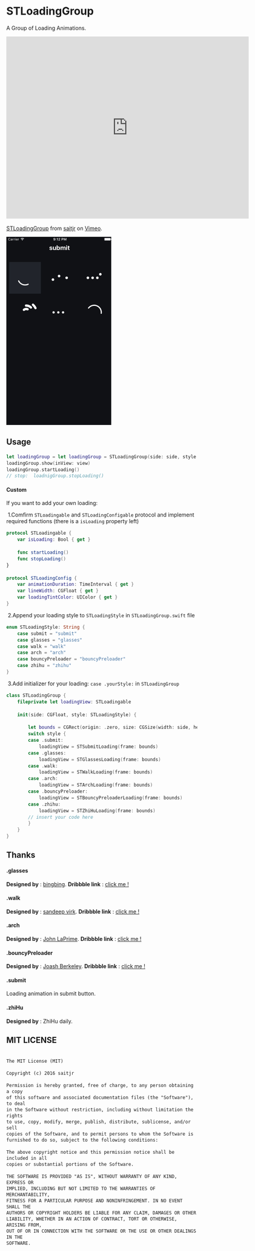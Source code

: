 # STLoadingGroup

A Group of Loading Animations.

<iframe src="https://player.vimeo.com/video/183843221" width="640" height="480" frameborder="0" webkitallowfullscreen mozallowfullscreen allowfullscreen></iframe> <p><a href="https://vimeo.com/183843221">STLoadingGroup</a> from <a href="https://vimeo.com/user57006529">saitjr</a> on <a href="https://vimeo.com">Vimeo</a>.</p>

![](./resources/loading.gif)

## Usage

```swift
let loadingGroup = let loadingGroup = STLoadingGroup(side: side, style: style)
loadingGroup.show(inView: view)
loadingGroup.startLoading()
// stop:  loadnigGroup.stopLoading()
```

#### Custom

If you want to add your own loading:

​	1\.Comfirm `STLoadingable` and `STLoadingConfigable` protocol and implement required functions (there is a `isLoading` property left)

```swift
protocol STLoadingable {
    var isLoading: Bool { get }
    
    func startLoading()
    func stopLoading()
}

protocol STLoadingConfig {
    var animationDuration: TimeInterval { get }
    var lineWidth: CGFloat { get }
    var loadingTintColor: UIColor { get }
}
```

​	2\.Append your loading style to `STLoadingStyle` in `STLoadingGroup.swift` file

```swift
enum STLoadingStyle: String {
    case submit = "submit"
    case glasses = "glasses"
    case walk = "walk"
    case arch = "arch"
    case bouncyPreloader = "bouncyPreloader"
    case zhihu = "zhihu"
}
```

​	3\.Add initializer for your loading: `case .yourStyle:` in  `STLoadingGroup`

```swift
class STLoadingGroup {
    fileprivate let loadingView: STLoadingable
    
    init(side: CGFloat, style: STLoadingStyle) {
        
        let bounds = CGRect(origin: .zero, size: CGSize(width: side, height: side))
        switch style {
        case .submit:
            loadingView = STSubmitLoading(frame: bounds)
        case .glasses:
            loadingView = STGlassesLoading(frame: bounds)
        case .walk:
            loadingView = STWalkLoading(frame: bounds)
        case .arch:
            loadingView = STArchLoading(frame: bounds)
        case .bouncyPreloader:
            loadingView = STBouncyPreloaderLoading(frame: bounds)
        case .zhihu:
            loadingView = STZhiHuLoading(frame: bounds)
        // insert your code here
        }
    }
}
```

## Thanks

#### .glasses

**Designed by** : [bingbing](https://dribbble.com/bingbing). **Dribbble link** : [click me !](https://dribbble.com/shots/2124921-togic-loading)

#### .walk

**Designed by** : [sandeep virk](https://dribbble.com/sandeepvirk87). **Dribbble link** : [click me !](https://dribbble.com/shots/2341109-Loading)

#### .arch

**Designed by** : [John LaPrime](https://dribbble.com/johnlaprime). **Dribbble link** : [click me !](https://dribbble.com/shots/2392622-Loading-Animation)

#### .bouncyPreloader

**Designed by** :  [Joash Berkeley](https://dribbble.com/JoashBerkeley). **Dribbble link** : [click me !](https://dribbble.com/shots/2391053-Bouncy-Preloader)

#### .submit

Loading animation in submit button.

#### .zhiHu

**Designed by** : ZhiHu daily.

## MIT LICENSE

``` 

The MIT License (MIT)

Copyright (c) 2016 saitjr

Permission is hereby granted, free of charge, to any person obtaining a copy
of this software and associated documentation files (the "Software"), to deal
in the Software without restriction, including without limitation the rights
to use, copy, modify, merge, publish, distribute, sublicense, and/or sell
copies of the Software, and to permit persons to whom the Software is
furnished to do so, subject to the following conditions:

The above copyright notice and this permission notice shall be included in all
copies or substantial portions of the Software.

THE SOFTWARE IS PROVIDED "AS IS", WITHOUT WARRANTY OF ANY KIND, EXPRESS OR
IMPLIED, INCLUDING BUT NOT LIMITED TO THE WARRANTIES OF MERCHANTABILITY,
FITNESS FOR A PARTICULAR PURPOSE AND NONINFRINGEMENT. IN NO EVENT SHALL THE
AUTHORS OR COPYRIGHT HOLDERS BE LIABLE FOR ANY CLAIM, DAMAGES OR OTHER
LIABILITY, WHETHER IN AN ACTION OF CONTRACT, TORT OR OTHERWISE, ARISING FROM,
OUT OF OR IN CONNECTION WITH THE SOFTWARE OR THE USE OR OTHER DEALINGS IN THE
SOFTWARE.
```